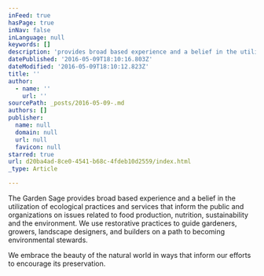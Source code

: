 ```yaml
---
inFeed: true
hasPage: true
inNav: false
inLanguage: null
keywords: []
description: 'provides broad based experience and a belief in the utilization of ecological practices and services that inform the public and organizations on issues related to food production, nutrition, sustainability and the environment. We use restorative practices to guide gardeners, growers, landscape designers, and builders on a path to becoming environmental stewards.'
datePublished: '2016-05-09T18:10:16.803Z'
dateModified: '2016-05-09T18:10:12.823Z'
title: ''
author:
  - name: ''
    url: ''
sourcePath: _posts/2016-05-09-.md
authors: []
publisher:
  name: null
  domain: null
  url: null
  favicon: null
starred: true
url: d20ba4ad-8ce0-4541-b68c-4fdeb10d2559/index.html
_type: Article

---
```

The Garden Sage provides broad based experience and a belief in the utilization of ecological practices and services that inform the public and organizations on issues related to food production, nutrition, sustainability and the environment. We use restorative practices to guide gardeners, growers, landscape designers, and builders on a path to becoming environmental stewards.

We embrace the beauty of the natural world in ways that inform our
efforts to encourage its preservation.